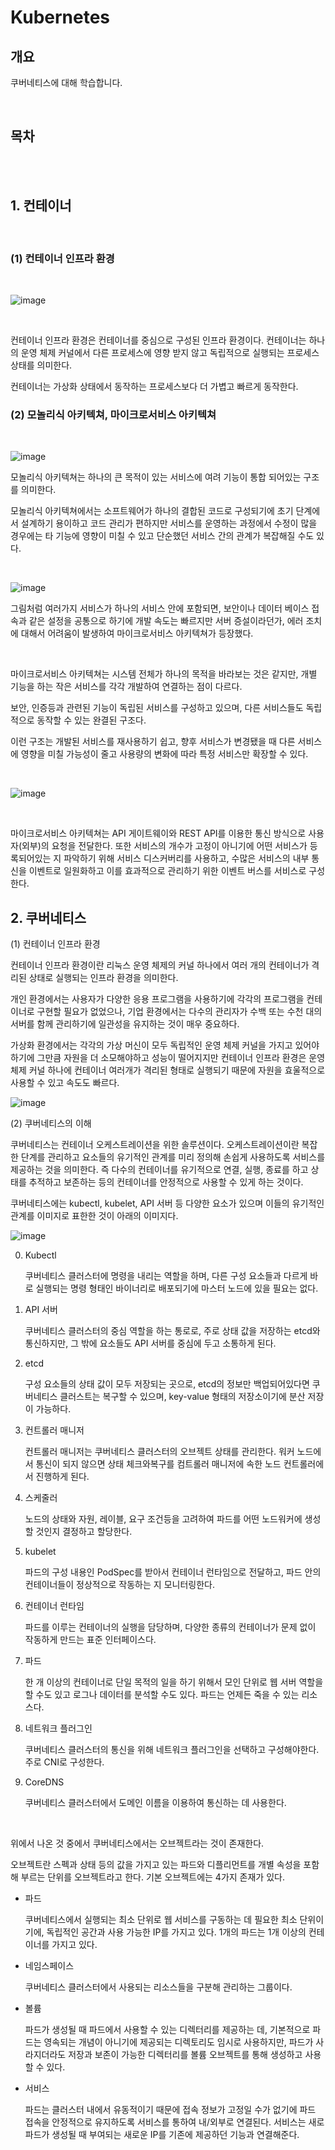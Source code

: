 # Kubernetes

## 개요

쿠버네티스에 대해 학습합니다.

<br />

## 목차

<br />
<br />

## 1. 컨테이너

<br />

### (1) 컨테이너 인프라 환경

<br />

![image](https://github.com/pinomaker-hoo/TIL/assets/56928532/925c1c73-e32e-4f67-81d6-2b6881c0106c)

<br />

컨테이너 인프라 환경은 컨테이너를 중심으로 구성된 인프라 환경이다. 컨테이너는 하나의 운영 체제 커널에서 다른 프로세스에 영향 받지 않고 독립적으로 실행되는 프로세스 상태를 의미한다.

컨테이너는 가상화 상태에서 동작하는 프로세스보다 더 가볍고 빠르게 동작한다.

### (2) 모놀리식 아키텍쳐, 마이크로서비스 아키텍쳐

<br />

![image](https://github.com/pinomaker-hoo/TIL/assets/56928532/4cd2c597-b1ff-4e27-8859-92a4061bd057)

모놀리식 아키텍쳐는 하나의 큰 목적이 있는 서비스에 여려 기능이 통합 되어있는 구조를 의미한다.

모놀리식 아키텍쳐에서는 소프트웨어가 하나의 결합된 코드로 구성되기에 초기 단계에서 설계하기 용이하고 코드 관리가 편하지만 서비스를 운영하는 과정에서 수정이 많을 경우에는 타 기능에 영향이 미칠 수 있고 단순했던 서비스 간의 관계가 복잡해질 수도 있다.

<br />

![image](https://github.com/pinomaker-hoo/TIL/assets/56928532/53e9210f-ae54-43d2-921d-8844201eab98)

그림처럼 여러가지 서비스가 하나의 서비스 안에 포함되면, 보안이나 데이터 베이스 접속과 같은 설정을 공통으로 하기에 개발 속도는 빠르지만 서버 증설이라던가, 에러 조치에 대해서 어려움이 발생하여 마이크로서비스 아키텍쳐가 등장했다.

<br />

마이크로서비스 아키텍쳐는 시스템 전체가 하나의 목적을 바라보는 것은 같지만, 개별 기능을 하는 작은 서비스를 각각 개발하여 연결하는 점이 다르다.

보안, 인증등과 관련된 기능이 독립된 서비스를 구성하고 있으며, 다른 서비스들도 독립적으로 동작할 수 있는 완결된 구조다.

이런 구조는 개발된 서비스를 재사용하기 쉽고, 향후 서비스가 변경됐을 때 다른 서비스에 영향을 미칠 가능성이 줄고 사용량의 변화에 따라 특정 서비스만 확장할 수 있다.

<br />

![image](https://github.com/pinomaker-hoo/TIL/assets/56928532/79fb7394-14d4-46a3-8c37-2b4141f52290)

<br />

마이크로서비스 아키텍쳐는 API 게이트웨이와 REST API를 이용한 통신 방식으로 사용자(외부)의 요청을 전달한다. 또한 서비스의 개수가 고정이 아니기에 어떤 서비스가 등록되어있는 지 파악하기 위해 서비스 디스커버리를 사용하고, 수많은 서비스의 내부 통신을 이벤트로 일원화하고 이를 효과적으로 관리하기 위한 이벤트 버스를 서비스로 구성한다.

## 2. 쿠버네티스

(1) 컨테이너 인프라 환경

컨테이너 인프라 환경이란 리눅스 운영 체제의 커널 하나에서 여러 개의 컨테이너가 격리된 상태로 실행되는 인프라 환경을 의미한다.

개인 환경에서는 사용자가 다양한 응용 프로그램을 사용하기에 각각의 프로그램을 컨테이너로 구현할 필요가 없었으나, 기업 환경에서는 다수의 관리자가 수백 또는 수천 대의 서버를 함께 관리하기에 일관성을 유지하는 것이 매우 중요하다.

가상화 환경에서는 각각의 가상 머신이 모두 독립적인 운영 체제 커널을 가지고 있어야하기에 그만큼 자원을 더 소모해야하고 성능이 떨어지지만 컨테이너 인프라 환경은 운영 체제 커널 하나에 컨테이너 여러개가 격리된 형태로 실행되기 때문에 자원을 효울적으로 사용할 수 있고 속도도 빠르다.

![image](https://github.com/pinomaker-hoo/TIL/assets/56928532/55e86c25-bfa1-4723-a1a6-027431ab63f0)

(2) 쿠버네티스의 이해

쿠버네티스는 컨테이너 오케스트레이션을 위한 솔루션이다. 오케스트레이션이란 복잡한 단계를 관리하고 요소들의 유기적인 관계를 미리 정의해 손쉽게 사용하도록 서비스를 제공하는 것을 의미한다.
즉 다수의 컨테이너를 유기적으로 연결, 실행, 종료를 하고 상태를 추적하고 보존하는 등의 컨테이너를 안정적으로 사용할 수 있게 하는 것이다.

쿠버네티스에는 kubectl, kubelet, API 서버 등 다양한 요소가 있으며 이들의 유기적인 관계를 이미지로 표한한 것이 아래의 이미지다.

![image](https://github.com/pinomaker-hoo/TIL/assets/56928532/3c598ec1-f74e-4568-a227-739a3b7ea0fd)

0. Kubectl

   쿠버네티스 클러스터에 명령을 내리는 역할을 하며, 다른 구성 요소들과 다르게 바로 실행되는 명령 형태인 바이너리로 배포되기에 마스터 노드에 있을 필요는 없다.

1. API 서버

   쿠버네티스 클러스터의 중심 역할을 하는 통로로, 주로 상태 값을 저장하는 etcd와 통신하지만, 그 밖에 요소들도 API 서버를 중심에 두고 소통하게 된다.

2. etcd

   구성 요소들의 상태 값이 모두 저장되는 곳으로, etcd의 정보만 백업되어있다면 쿠버네티스 클러스트는 복구할 수 있으며, key-value 형태의 저장소이기에 분산 저장이 가능하다.

3. 컨트롤러 매니저

   컨트롤러 매니저는 쿠버네티스 클러스터의 오브젝트 상태를 관리한다. 워커 노드에서 통신이 되지 않으면 상태 체크와복구를 컴트롤러 매니저에 속한 노드 컨트롤러에서 진행하게 된다.

4. 스케줄러

   노드의 상태와 자원, 레이블, 요구 조건등을 고려하여 파드를 어떤 노드워커에 생성할 것인지 결정하고 할당한다.

5. kubelet

   파드의 구성 내용인 PodSpec를 받아서 컨테이너 런타임으로 전달하고, 파드 안의 컨테이너들이 정상적으로 작동하는 지 모니터링한다.

6. 컨테이너 런타임

   파드를 이루는 컨테이너의 실행을 담당하며, 다양한 종류의 컨테이너가 문제 없이 작동하게 만드는 표준 인터페이스다.

7. 파드

   한 개 이상의 컨테이너로 단일 목적의 일을 하기 위해서 모인 단위로 웹 서버 역할을 할 수도 있고 로그나 데이터를 분석할 수도 있다. 파드는 언제든 죽을 수 있는 리소스다.

8. 네트워크 플러그인

   쿠버네티스 클러스터의 통신을 위해 네트워크 플러그인을 선택하고 구성해야한다. 주로 CNI로 구성한다.

9. CoreDNS

   쿠버네티스 클러스터에서 도메인 이름을 이용하여 통신하는 데 사용한다.

<br />

위에서 나온 것 중에서 쿠버네티스에서는 오브젝트라는 것이 존재한다.

오브젝트란 스펙과 상태 등의 값을 가지고 있는 파드와 디플리먼트를 개별 속성을 포함해 부르는 단위를 오브젝트라고 한다. 기본 오브젝트에는 4가지 존재가 있다.

- 파드

  쿠버네티스에서 실행되는 최소 단위로 웹 서비스를 구동하는 데 필요한 최소 단위이기에, 독립적인 공간과 사용 가능한 IP를 가지고 있다. 1개의 파드는 1개 이상의 컨테이너를 가지고 있다.

- 네임스페이스

  쿠버네티스 클러스터에서 사용되는 리소스들을 구분해 관리하는 그룹이다.

- 볼륨

  파드가 생성될 때 파드에서 사용할 수 있는 디렉터리를 제공하는 데, 기본적으로 파드는 영속되는 개념이 아니기에 제공되는 디렉토리도 임시로 사용하지만, 파드가 사라지더라도 저장과 보존이 가능한 디렉터리를 볼륨 오브젝트를 통해 생성하고 사용할 수 있다.

- 서비스

  파드는 클러스터 내에서 유동적이기 때문에 접속 정보가 고정일 수가 없기에 파드 접속을 안정적으로 유지하도록 서비스를 통하여 내/외부로 연결된다. 서비스는 새로 파드가 생성될 때 부여되는 새로운 IP를 기존에 제공하던 기능과 연결해준다.
